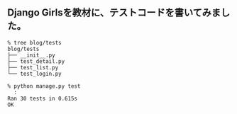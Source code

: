 ## Django Girlsを教材に、テストコードを書いてみました。
```
% tree blog/tests
blog/tests
├── __init__.py
├── test_detail.py
├── test_list.py
└── test_login.py

% python manage.py test
  :
Ran 30 tests in 0.615s
OK
```
